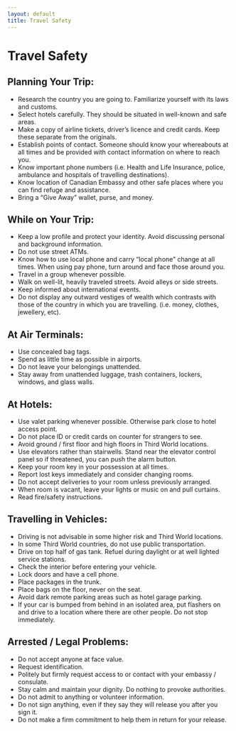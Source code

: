 ```yaml
---
layout: default
title: Travel Safety
---
```


# Travel Safety

## Planning Your Trip:
* Research the country you are going to. Familiarize yourself with its laws and customs.
* Select hotels carefully. They should be situated in well-known and safe areas.
* Make a copy of airline tickets, driver’s licence and credit cards. Keep these separate from the originals.
* Establish points of contact. Someone should know your whereabouts at all times and be provided with contact information on where to reach you.
* Know important phone numbers (i.e. Health and Life Insurance, police, ambulance and hospitals of travelling destinations).
* Know location of Canadian Embassy and other safe places where you can find refuge and assistance.
* Bring a “Give Away” wallet, purse, and money.

## While on Your Trip:
* Keep a low profile and protect your identity. Avoid discussing personal and background information.
* Do not use street ATMs.
* Know how to use local phone and carry “local phone” change at all times. When using pay phone, turn around and face those around you.
* Travel in a group whenever possible.
* Walk on well-lit, heavily traveled streets. Avoid alleys or side streets.
* Keep informed about international events.
* Do not display any outward vestiges of wealth which contrasts with those of the country in which you are travelling. (i.e. money, clothes, jewellery, etc).

## At Air Terminals:
* Use concealed bag tags.
* Spend as little time as possible in airports.
* Do not leave your belongings unattended.
* Stay away from unattended luggage, trash containers, lockers, windows, and glass walls.

## At Hotels:
* Use valet parking whenever possible. Otherwise park close to hotel access point.
* Do not place ID or credit cards on counter for strangers to see.
* Avoid ground / first floor and high floors in Third World locations.
* Use elevators rather than stairwells. Stand near the elevator control panel so if threatened, you can push the alarm button.
* Keep your room key in your possession at all times.
* Report lost keys immediately and consider changing rooms.
* Do not accept deliveries to your room unless previously arranged.
* When room is vacant, leave your lights or music on and pull curtains.
* Read fire/safety instructions.

## Travelling in Vehicles:
* Driving is not advisable in some higher risk and Third World locations.
* In some Third World countries, do not use public transportation.
* Drive on top half of gas tank. Refuel during daylight or at well lighted service stations.
* Check the interior before entering your vehicle.
* Lock doors and have a cell phone.
* Place packages in the trunk.
* Place bags on the floor, never on the seat.
* Avoid dark remote parking areas such as hotel garage parking.
* If your car is bumped from behind in an isolated area, put flashers on and drive to a location where there are other people. Do not stop immediately.

## Arrested / Legal Problems:
* Do not accept anyone at face value.
* Request identification.
* Politely but firmly request access to or contact with your embassy / consulate.
* Stay calm and maintain your dignity. Do nothing to provoke authorities.
* Do not admit to anything or volunteer information.
* Do not sign anything, even if they say they will release you after you sign it.
* Do not make a firm commitment to help them in return for your release.
